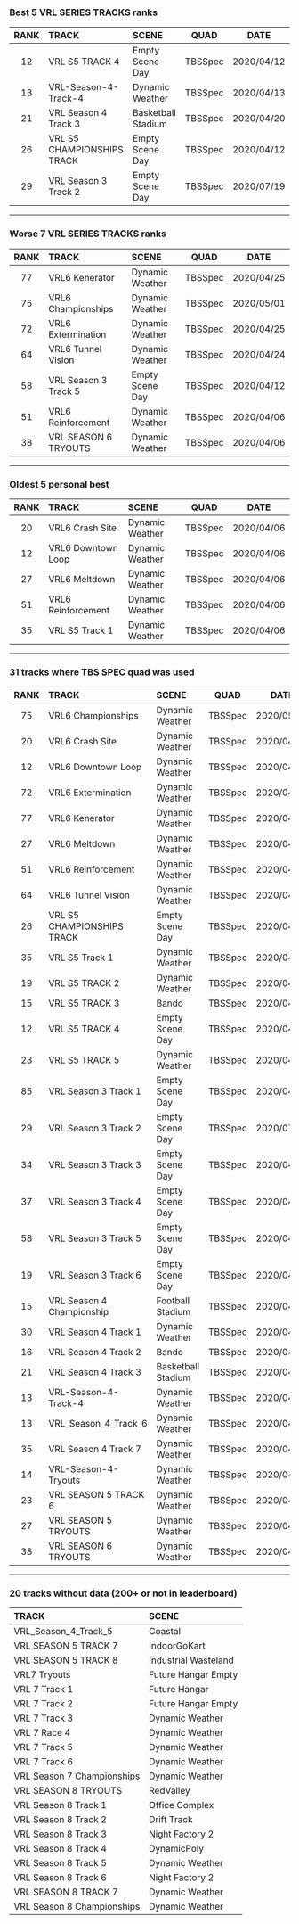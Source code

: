 ### Best 5 VRL SERIES TRACKS ranks
|RANK|TRACK|SCENE|QUAD|DATE|
|:---:|:---|:---|:---:|:---:|
|12|VRL S5 TRACK 4|Empty Scene Day|TBSSpec|2020/04/12|
|13|VRL-Season-4-Track-4|Dynamic Weather|TBSSpec|2020/04/13|
|21|VRL Season 4 Track 3|Basketball Stadium|TBSSpec|2020/04/20|
|26|VRL S5 CHAMPIONSHIPS TRACK|Empty Scene Day|TBSSpec|2020/04/12|
|29|VRL Season 3 Track 2|Empty Scene Day|TBSSpec|2020/07/19|
---
### Worse 7 VRL SERIES TRACKS ranks
|RANK|TRACK|SCENE|QUAD|DATE|
|:---:|:---|:---|:---:|:---:|
|77|VRL6 Kenerator|Dynamic Weather|TBSSpec|2020/04/25|
|75|VRL6 Championships|Dynamic Weather|TBSSpec|2020/05/01|
|72|VRL6 Extermination|Dynamic Weather|TBSSpec|2020/04/25|
|64|VRL6 Tunnel Vision|Dynamic Weather|TBSSpec|2020/04/24|
|58|VRL Season 3 Track 5|Empty Scene Day|TBSSpec|2020/04/12|
|51|VRL6 Reinforcement|Dynamic Weather|TBSSpec|2020/04/06|
|38|VRL SEASON 6 TRYOUTS|Dynamic Weather|TBSSpec|2020/04/06|
---
### Oldest 5 personal best
|RANK|TRACK|SCENE|QUAD|DATE|
|:---:|:---|:---|:---:|:---:|
|20|VRL6 Crash Site|Dynamic Weather|TBSSpec|2020/04/06|
|12|VRL6 Downtown Loop|Dynamic Weather|TBSSpec|2020/04/06|
|27|VRL6 Meltdown|Dynamic Weather|TBSSpec|2020/04/06|
|51|VRL6 Reinforcement|Dynamic Weather|TBSSpec|2020/04/06|
|35|VRL S5 Track 1|Dynamic Weather|TBSSpec|2020/04/06|
---
### 31 tracks where TBS SPEC quad was used
|RANK|TRACK|SCENE|QUAD|DATE|
|:---:|:---|:---|:---:|:---:|
|75|VRL6 Championships|Dynamic Weather|TBSSpec|2020/05/01|
|20|VRL6 Crash Site|Dynamic Weather|TBSSpec|2020/04/06|
|12|VRL6 Downtown Loop|Dynamic Weather|TBSSpec|2020/04/06|
|72|VRL6 Extermination|Dynamic Weather|TBSSpec|2020/04/25|
|77|VRL6 Kenerator|Dynamic Weather|TBSSpec|2020/04/25|
|27|VRL6 Meltdown|Dynamic Weather|TBSSpec|2020/04/06|
|51|VRL6 Reinforcement|Dynamic Weather|TBSSpec|2020/04/06|
|64|VRL6 Tunnel Vision|Dynamic Weather|TBSSpec|2020/04/24|
|26|VRL S5 CHAMPIONSHIPS TRACK|Empty Scene Day|TBSSpec|2020/04/12|
|35|VRL S5 Track 1|Dynamic Weather|TBSSpec|2020/04/06|
|19|VRL S5 TRACK 2|Dynamic Weather|TBSSpec|2020/04/06|
|15|VRL S5 TRACK 3|Bando|TBSSpec|2020/04/28|
|12|VRL S5 TRACK 4|Empty Scene Day|TBSSpec|2020/04/12|
|23|VRL S5 TRACK 5|Dynamic Weather|TBSSpec|2020/04/06|
|85|VRL Season 3 Track 1|Empty Scene Day|TBSSpec|2020/04/12|
|29|VRL Season 3 Track 2|Empty Scene Day|TBSSpec|2020/07/19|
|34|VRL Season 3 Track 3|Empty Scene Day|TBSSpec|2020/04/12|
|37|VRL Season 3 Track 4|Empty Scene Day|TBSSpec|2020/04/12|
|58|VRL Season 3 Track 5|Empty Scene Day|TBSSpec|2020/04/12|
|19|VRL Season 3 Track 6|Empty Scene Day|TBSSpec|2020/04/12|
|15|VRL Season 4 Championship|Football Stadium|TBSSpec|2020/04/06|
|30|VRL Season 4 Track 1|Dynamic Weather|TBSSpec|2020/04/06|
|16|VRL Season 4 Track 2|Bando|TBSSpec|2020/04/19|
|21|VRL Season 4 Track 3|Basketball Stadium|TBSSpec|2020/04/20|
|13|VRL-Season-4-Track-4|Dynamic Weather|TBSSpec|2020/04/13|
|13|VRL_Season_4_Track_6|Dynamic Weather|TBSSpec|2020/04/13|
|35|VRL Season 4 Track 7|Dynamic Weather|TBSSpec|2020/04/06|
|14|VRL-Season-4-Tryouts|Dynamic Weather|TBSSpec|2020/04/06|
|23|VRL SEASON 5 TRACK 6|Dynamic Weather|TBSSpec|2020/04/06|
|27|VRL SEASON 5 TRYOUTS|Dynamic Weather|TBSSpec|2020/04/06|
|38|VRL SEASON 6 TRYOUTS|Dynamic Weather|TBSSpec|2020/04/06|
---
### 20 tracks without data (200+ or not in leaderboard)
|TRACK|SCENE|
|:---|:---|
|VRL_Season_4_Track_5|Coastal|
|VRL SEASON 5 TRACK 7|IndoorGoKart|
|VRL SEASON 5 TRACK 8|Industrial Wasteland|
|VRL7 Tryouts|Future Hangar Empty|
|VRL 7 Track 1|Future Hangar|
|VRL 7 Track 2|Future Hangar Empty|
|VRL 7 Track 3|Dynamic Weather|
|VRL 7 Race 4|Dynamic Weather|
|VRL 7 Track 5|Dynamic Weather|
|VRL 7 Track 6|Dynamic Weather|
|VRL Season 7 Championships|Dynamic Weather|
|VRL SEASON 8 TRYOUTS|RedValley|
|VRL Season 8 Track 1|Office Complex|
|VRL Season 8 Track 2|Drift Track|
|VRL Season 8 Track 3|Night Factory 2|
|VRL Season 8 Track 4|DynamicPoly|
|VRL Season 8 Track 5|Dynamic Weather|
|VRL Season 8 Track 6|Night Factory 2|
|VRL SEASON 8 TRACK 7|Dynamic Weather|
|VRL Season 8 Championships|Dynamic Weather|
